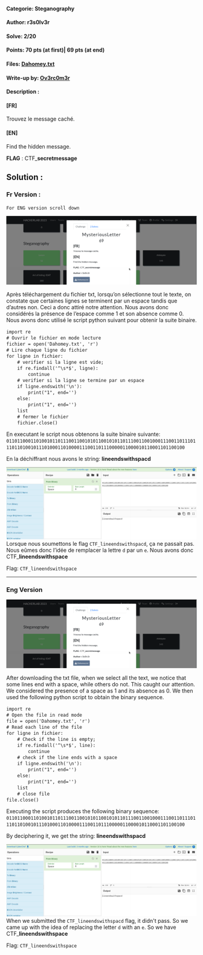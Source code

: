#### Categorie: Steganography 
#### **Author**: r3s0lv3r
#### Solve: 2/20 
#### Points: 70 pts (at first)| 69 pts (at end)
#### Files: [Dahomey.txt](./Files/Dahomey.txt)   
#### Write-up by: [Ov3rc0m3r]()
#### Description :
#### **[FR]**
Trouvez le message caché.
#### **[EN]**
Find the hidden message.

**FLAG** : CTF_**secretmessage**

## Solution :
### Fr Version : 

`For ENG version scroll down` 
 
![mystr](Images/mysteriousletter.png) 

Après téléchargement du fichier txt, lorsqu’on sélectionne tout le texte, on constate que certaines lignes se  terminent par un espace tandis que d’autres non. Ceci a donc attiré notre attention. Nous avons donc considérés la présence de l’espace comme 1 et son absence comme 0. Nous avons donc utilisé le script python suivant pour obtenir la suite binaire.

```python3
import re
# Ouvrir le fichier en mode lecture
fichier = open('Dahomey.txt', 'r')
# Lire chaque ligne du fichier
for ligne in fichier:
	# verifier si la ligne est vide;
	if re.findall('^\s*$', ligne):
		continue
	# verifier si la ligne se termine par un espace
	if ligne.endswith('\n'):
		print("1", end='')
	else:
		print("1", end='')
	list
	# fermer le fichier
	fichier.close()
```

En executant le script nous obtenons la suite binaire suivante:
`0110110001101001011011100110010101100101011011100110010001110011011101110110100101110100011010000111001101110000011000010110001101100100`

En la déchiffrant nous avons le string: **lineendswithspacd**

![binary](Images/binary.png)
Lorsque nous soumettons le flag `CTF_lineendswithspacd`, ça ne passait pas. Nous eûmes donc l’idée de remplacer la lettre `d` par  un `e`. Nous avons donc 
CTF_**lineendswithspace** 

Flag: `CTF_lineendswithspace` 

------------------------------------------------------------------

### Eng Version

![mystr](Images/mysteriousletter.png) 

After downloading the txt file, when we select all the text, we notice that some lines end with a space, while others do not. This caught our attention. We considered the presence of a space as 1 and its absence as 0. We then used the following python script to obtain the binary sequence.

```python3
import re
# Open the file in read mode
file = open('Dahomey.txt', 'r')
# Read each line of the file
for ligne in fichier:
	# Check if the line is empty;
	if re.findall('^\s*$', line):
		continue
	# check if the line ends with a space
	if ligne.endswith('\n'):
		print("1", end='')
	else:
		print("1", end='')
	list
	# close file
file.close()
```

Executing the script produces the following binary sequence:
`0110110001101001011011100110010101100101011011100110010001110011011101110110100101110100011010000111001101110000011000010110001101100100`

By deciphering it, we get the string: **lineendswithspacd**

![binary](Images/binary.png)
When we submitted the `CTF_lineendswithspacd` flag, it didn't pass. So we came up with the idea of replacing the letter `d` with an `e`. So we have 
CTF_**lineendswithspace** 

Flag: `CTF_lineendswithspace` 
